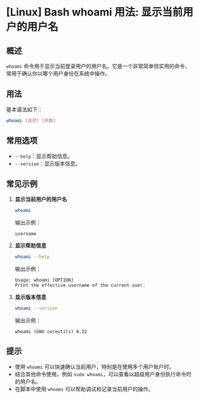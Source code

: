 # [Linux] Bash whoami 用法: 显示当前用户的用户名

## 概述
`whoami` 命令用于显示当前登录用户的用户名。它是一个非常简单但实用的命令，常用于确认你以哪个用户身份在系统中操作。

## 用法
基本语法如下：
```bash
whoami [选项] [参数]
```

## 常用选项
- `--help`：显示帮助信息。
- `--version`：显示版本信息。

## 常见示例
1. **显示当前用户的用户名**
   ```bash
   whoami
   ```
   输出示例：
   ```
   username
   ```

2. **显示帮助信息**
   ```bash
   whoami --help
   ```
   输出示例：
   ```
   Usage: whoami [OPTION]
   Print the effective username of the current user.
   ```

3. **显示版本信息**
   ```bash
   whoami --version
   ```
   输出示例：
   ```
   whoami (GNU coreutils) 8.32
   ```

## 提示
- 使用 `whoami` 可以快速确认当前用户，特别是在使用多个用户账户时。
- 结合其他命令使用，例如 `sudo whoami`，可以查看以超级用户身份执行命令时的用户名。
- 在脚本中使用 `whoami` 可以帮助调试和记录当前用户的操作。